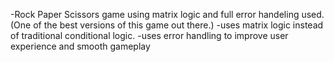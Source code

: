 -Rock Paper Scissors game using matrix logic and full error handeling used.(One of the best versions of this game out there.)
-uses matrix logic instead of traditional conditional logic.
-uses error handling to improve user experience and smooth gameplay
